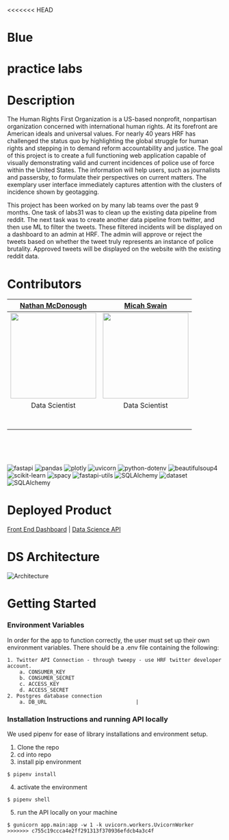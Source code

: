 <<<<<<< HEAD
# Blue
practice labs
=======
# Description

The Human Rights First Organization is a US-based nonprofit, nonpartisan organization concerned with international human rights. At its forefront are American ideals and universal values. For nearly 40 years HRF has challenged the status quo by highlighting the global struggle for human rights and stepping in to demand reform accountability and justice. The goal of this project is to create a full functioning web application capable of visually demonstrating valid and current incidences of police use of force within the United States. The information will help users, such as journalists and passersby, to formulate their perspectives on current matters. The exemplary user interface immediately captures attention with the clusters of incidence shown by geotagging. 

This project has been worked on by many lab teams over the past 9 months. One task of labs31 was to clean up the existing data pipeline from reddit. The next task was to create another data pipeline from twitter, and then use ML to filter the tweets. These filtered incidents will be displayed on a dashboard to an admin at HRF. The admin will approve or reject the tweets based on whether the tweet truly represents an instance of police brutality.  Approved tweets will be displayed on the website with the existing reddit data.


# Contributors

| [Nathan McDonough](https://github.com/n8mcdunna/) | [Micah Swain](https://github.com/micahks/)
| :---: | :---: |
| [<img src="https://avatars.githubusercontent.com/u/58824684?s=400&u=c5bb9e015949f55456817b746bec9c0eeccd8128&v=4" width = "200" />](https://github.com/n8mcdunna) | [<img src="https://avatars.githubusercontent.com/u/43398469?s=400&u=5bf2613945277963cc0fa324fac0aec60b5664ef&v=4" width = "200" />](https://github.com/micahks/) |
| Data Scientist | Data Scientist | 
|[<img src="https://github.com/favicon.ico" width="15"> ](https://github.com/n8mcdunna) | [<img src="https://github.com/favicon.ico" width="15"> ](https://github.com/micahks/) |
| [ <img src="https://static.licdn.com/sc/h/al2o9zrvru7aqj8e1x2rzsrca" width="15"> ](https://www.linkedin.com/in/n8mcdunna/) | [ <img src="https://static.licdn.com/sc/h/al2o9zrvru7aqj8e1x2rzsrca" width="15"> ](https://www.linkedin.com/in/mkswain/) | [ <img                      

<br>          

<br>
<br>

![fastapi](https://img.shields.io/badge/fastapi-0.60.1-blue)
![pandas](https://img.shields.io/badge/pandas-1.1.0-blueviolet)
![plotly](https://img.shields.io/badge/plotly-4.9.0-brightgreen)
![uvicorn](https://img.shields.io/badge/uvicorn-0.11.8-ff69b4)
![python-dotenv](https://img.shields.io/badge/python--dotenv-0.14.0-green)
![beautifulsoup4](https://img.shields.io/badge/beautifulsoup4-4.9.1-orange)
![scikit-learn](https://img.shields.io/badge/scikit--learn-0.23.2-yellow)
![spacy](https://img.shields.io/badge/spacy-2.3.2-lightgrey)
![fastapi-utils](https://img.shields.io/badge/fastapi--utils-0.2.1-informational)
![SQLAlchemy](https://img.shields.io/badge/SQLAlchemy-11.3.20-yellowgreen)
![dataset](https://img.shields.io/badge/tweepy-3.10.0-9cf)
![SQLAlchemy](https://img.shields.io/badge/dataset-1.4.5-grey)


# Deployed Product
[Front End Dashboard](https://a.humanrightsfirst.dev/) |
[Data Science API](http://hrf-labs31.eba-pa4ytqk2.us-east-1.elasticbeanstalk.com/#/)


# DS Architecture
![Architecture](https://raw.githubusercontent.com/n8mcdunna/human-rights-first-ds-labs31/main/DS-Flow%20Chart.png)


# Getting Started

### Environment Variables

In order for the app to function correctly, the user must set up their own environment variables. There should be a .env file containing the following:

	1. Twitter API Connection - through tweepy - use HRF twitter developer account.
		a. CONSUMER_KEY
		b. CONSUMER_SECRET
		c. ACCESS_KEY
		d. ACCESS_SECRET
	2. Postgres database connection 
		a. DB_URL                             |

### Installation Instructions and running API locally

We used pipenv for ease of library installations and environment setup. 

1. Clone the repo
2. cd into repo
3. install pip environment
```terminal
$ pipenv install
```
4. activate the environment
```terminal
$ pipenv shell
```
5. run the API locally on your machine
```terminal
$ gunicorn app.main:app -w 1 -k uvicorn.workers.UvicornWorker
>>>>>>> c755c19ccca4e2ff291313f370936efdcb4a3c4f
